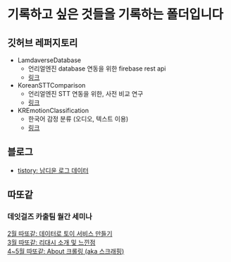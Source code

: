 # 기록하고 싶은 것들을 기록하는 폴더입니다
## 깃허브 레퍼지토리
- LamdaverseDatabase
  - 언리얼엔진 database 연동을 위한 firebase rest api
  - [링크](https://github.com/JiyoonLee18/LamdaverseDatabase)
- KoreanSTTComparison
  - 언리얼엔진 STT 연동을 위한, 사전 비교 연구
  - [링크](https://github.com/JiyoonLee18/KoreanSTTComparison)
- KREmotionClassification
  - 한국어 감정 분류 (오디오, 텍스트 이용)
  - [링크](https://github.com/JiyoonLee18/KREmotionClassification)

## 블로그
- [tistory: 남디윤 로그 데이터](https://uni-datastudy.tistory.com/)

## 따또같
### 데잇걸즈 카출팀 월간 세미나
[2월 따또같: 데이터로 토이 서비스 만들기](https://jyanalyst.notion.site/cf602f080d1e4904931051c75e1d1a63)  
[3월 따또같: 리대시 소개 및 느낀점](https://jyanalyst.notion.site/639293a6077b48fc8cdd932061d73460)  
[4~5월 따또같: About 크롤링 (aka 스크래핑)](https://jyanalyst.notion.site/About-aka-cb3f4334d3b942758b49ea0d77f7e998)

